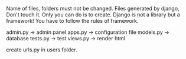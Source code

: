 Name of files, folders must not be changed.
Files generated by django, Don't touch it.
Only you can do is to create.
Django is not a library but a framework!
You have to follow the rules of framework.

admin.py -> admin panel
apps.py -> configuration file
models.py -> database
tests.py -> test
views.py -> render html

create urls.py in users folder.